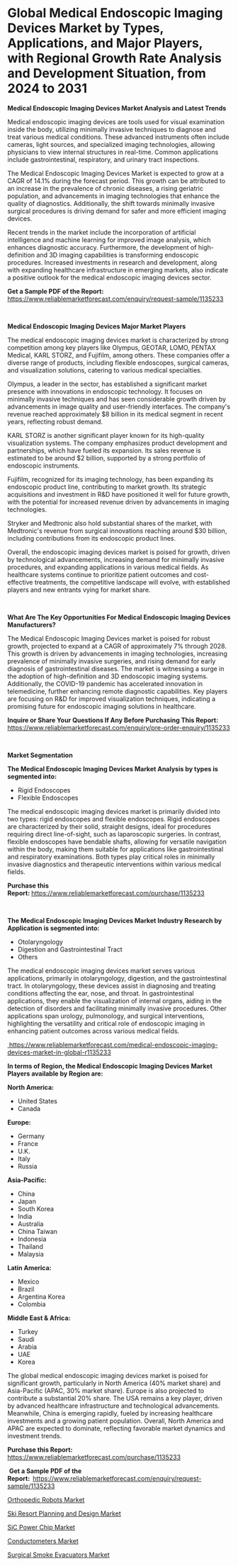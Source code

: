 <p><h1>Global Medical Endoscopic Imaging Devices Market by Types, Applications, and Major Players, with Regional Growth Rate Analysis and Development Situation, from 2024 to 2031</h1></p><p><strong>Medical Endoscopic Imaging Devices Market Analysis and Latest Trends</strong></p>
<p><p>Medical endoscopic imaging devices are tools used for visual examination inside the body, utilizing minimally invasive techniques to diagnose and treat various medical conditions. These advanced instruments often include cameras, light sources, and specialized imaging technologies, allowing physicians to view internal structures in real-time. Common applications include gastrointestinal, respiratory, and urinary tract inspections.</p><p>The Medical Endoscopic Imaging Devices Market is expected to grow at a CAGR of 14.1% during the forecast period. This growth can be attributed to an increase in the prevalence of chronic diseases, a rising geriatric population, and advancements in imaging technologies that enhance the quality of diagnostics. Additionally, the shift towards minimally invasive surgical procedures is driving demand for safer and more efficient imaging devices.</p><p>Recent trends in the market include the incorporation of artificial intelligence and machine learning for improved image analysis, which enhances diagnostic accuracy. Furthermore, the development of high-definition and 3D imaging capabilities is transforming endoscopic procedures. Increased investments in research and development, along with expanding healthcare infrastructure in emerging markets, also indicate a positive outlook for the medical endoscopic imaging devices sector.</p></p>
<p><strong>Get a Sample PDF of the Report:&nbsp;</strong> <a href="https://www.reliablemarketforecast.com/enquiry/request-sample/1135233?utm_campaign=1097&utm_medium=2&utm_source=Github&utm_content=ia&utm_term=20122024&utm_id=medical-endoscopic-imaging-devices">https://www.reliablemarketforecast.com/enquiry/request-sample/1135233</a></p>
<p>&nbsp;</p>
<p><strong>Medical Endoscopic Imaging Devices Major Market Players</strong></p>
<p><p>The medical endoscopic imaging devices market is characterized by strong competition among key players like Olympus, GEOTAR, LOMO, PENTAX Medical, KARL STORZ, and Fujifilm, among others. These companies offer a diverse range of products, including flexible endoscopes, surgical cameras, and visualization solutions, catering to various medical specialties.</p><p>Olympus, a leader in the sector, has established a significant market presence with innovations in endoscopic technology. It focuses on minimally invasive techniques and has seen considerable growth driven by advancements in image quality and user-friendly interfaces. The company's revenue reached approximately $8 billion in its medical segment in recent years, reflecting robust demand.</p><p>KARL STORZ is another significant player known for its high-quality visualization systems. The company emphasizes product development and partnerships, which have fueled its expansion. Its sales revenue is estimated to be around $2 billion, supported by a strong portfolio of endoscopic instruments.</p><p>Fujifilm, recognized for its imaging technology, has been expanding its endoscopic product line, contributing to market growth. Its strategic acquisitions and investment in R&D have positioned it well for future growth, with the potential for increased revenue driven by advancements in imaging technologies.</p><p>Stryker and Medtronic also hold substantial shares of the market, with Medtronic's revenue from surgical innovations reaching around $30 billion, including contributions from its endoscopic product lines.</p><p>Overall, the endoscopic imaging devices market is poised for growth, driven by technological advancements, increasing demand for minimally invasive procedures, and expanding applications in various medical fields. As healthcare systems continue to prioritize patient outcomes and cost-effective treatments, the competitive landscape will evolve, with established players and new entrants vying for market share.</p></p>
<p>&nbsp;</p>
<p><strong>What Are The Key Opportunities For Medical Endoscopic Imaging Devices Manufacturers?</strong></p>
<p><p>The Medical Endoscopic Imaging Devices market is poised for robust growth, projected to expand at a CAGR of approximately 7% through 2028. This growth is driven by advancements in imaging technologies, increasing prevalence of minimally invasive surgeries, and rising demand for early diagnosis of gastrointestinal diseases. The market is witnessing a surge in the adoption of high-definition and 3D endoscopic imaging systems. Additionally, the COVID-19 pandemic has accelerated innovation in telemedicine, further enhancing remote diagnostic capabilities. Key players are focusing on R&D for improved visualization techniques, indicating a promising future for endoscopic imaging solutions in healthcare.</p></p>
<p><strong>Inquire or Share Your Questions If Any Before Purchasing This Report:</strong> <a href="https://www.reliablemarketforecast.com/enquiry/pre-order-enquiry/1135233?utm_campaign=1097&utm_medium=2&utm_source=Github&utm_content=ia&utm_term=20122024&utm_id=medical-endoscopic-imaging-devices">https://www.reliablemarketforecast.com/enquiry/pre-order-enquiry/1135233</a></p>
<p>&nbsp;</p>
<p><strong>Market Segmentation</strong></p>
<p><strong>The Medical Endoscopic Imaging Devices Market Analysis by types is segmented into:</strong></p>
<p><ul><li>Rigid Endoscopes</li><li>Flexible Endoscopes</li></ul></p>
<p><p>The medical endoscopic imaging devices market is primarily divided into two types: rigid endoscopes and flexible endoscopes. Rigid endoscopes are characterized by their solid, straight designs, ideal for procedures requiring direct line-of-sight, such as laparoscopic surgeries. In contrast, flexible endoscopes have bendable shafts, allowing for versatile navigation within the body, making them suitable for applications like gastrointestinal and respiratory examinations. Both types play critical roles in minimally invasive diagnostics and therapeutic interventions within various medical fields.</p></p>
<p><strong>Purchase this Report:&nbsp;</strong><a href="https://www.reliablemarketforecast.com/purchase/1135233?utm_campaign=1097&utm_medium=2&utm_source=Github&utm_content=ia&utm_term=20122024&utm_id=medical-endoscopic-imaging-devices">https://www.reliablemarketforecast.com/purchase/1135233</a></p>
<p>&nbsp;</p>
<p><strong>The Medical Endoscopic Imaging Devices Market Industry Research by Application is segmented into:</strong></p>
<p><ul><li>Otolaryngology</li><li>Digestion and Gastrointestinal Tract</li><li>Others</li></ul></p>
<p><p>The medical endoscopic imaging devices market serves various applications, primarily in otolaryngology, digestion, and the gastrointestinal tract. In otolaryngology, these devices assist in diagnosing and treating conditions affecting the ear, nose, and throat. In gastrointestinal applications, they enable the visualization of internal organs, aiding in the detection of disorders and facilitating minimally invasive procedures. Other applications span urology, pulmonology, and surgical interventions, highlighting the versatility and critical role of endoscopic imaging in enhancing patient outcomes across various medical fields.</p></p>
<p><a href="https://www.reliablemarketforecast.com/medical-endoscopic-imaging-devices-market-in-global-r1135233?utm_campaign=1097&utm_medium=2&utm_source=Github&utm_content=ia&utm_term=20122024&utm_id=medical-endoscopic-imaging-devices">&nbsp;https://www.reliablemarketforecast.com/medical-endoscopic-imaging-devices-market-in-global-r1135233</a></p>
<p><strong>In terms of Region, the Medical Endoscopic Imaging Devices Market Players available by Region are:</strong></p>
<p>
    <p> <strong> North America: </strong>
        <ul>
            <li>United States</li>
            <li>Canada</li>
        </ul>
        </p> 
    <p> <strong> Europe: </strong>
        <ul>
            <li>Germany</li>
            <li>France</li>
            <li>U.K.</li>
            <li>Italy</li>
            <li>Russia</li>
        </ul>
        </p> 
    <p> <strong> Asia-Pacific: </strong>
        <ul>
            <li>China</li>
            <li>Japan</li>
            <li>South Korea</li>
            <li>India</li>
            <li>Australia</li>
            <li>China Taiwan</li>
            <li>Indonesia</li>
            <li>Thailand</li>
            <li>Malaysia</li>
        </ul>
        </p> 
    <p> <strong> Latin America: </strong>
        <ul>
            <li>Mexico</li>
            <li>Brazil</li>
            <li>Argentina Korea</li>
            <li>Colombia</li>
        </ul>
        </p> 
    <p> <strong> Middle East & Africa: </strong>
        <ul>
            <li>Turkey</li>
            <li>Saudi</li>
            <li>Arabia</li>
            <li>UAE</li>
            <li>Korea</li>
        </ul>
    </p>
    </p>
<p><p>The global medical endoscopic imaging devices market is poised for significant growth, particularly in North America (40% market share) and Asia-Pacific (APAC, 30% market share). Europe is also projected to contribute a substantial 20% share. The USA remains a key player, driven by advanced healthcare infrastructure and technological advancements. Meanwhile, China is emerging rapidly, fueled by increasing healthcare investments and a growing patient population. Overall, North America and APAC are expected to dominate, reflecting favorable market dynamics and investment trends.</p></p>
<p><strong>Purchase this Report: </strong><a href="https://www.reliablemarketforecast.com/purchase/1135233?utm_campaign=1097&utm_medium=2&utm_source=Github&utm_content=ia&utm_term=20122024&utm_id=medical-endoscopic-imaging-devices">https://www.reliablemarketforecast.com/purchase/1135233</a></p>
<p>&nbsp;<strong>Get a Sample PDF of the Report:&nbsp;&nbsp;</strong><a href="https://www.reliablemarketforecast.com/enquiry/request-sample/1135233?utm_campaign=1097&utm_medium=2&utm_source=Github&utm_content=ia&utm_term=20122024&utm_id=medical-endoscopic-imaging-devices">https://www.reliablemarketforecast.com/enquiry/request-sample/1135233</a></p>
<p><strong></strong></p>
<p><p><a href="https://www.linkedin.com/pulse/estimating-orthopedic-robots-market-size-future-growth-potential-n5mtf?utm_campaign=1097&utm_medium=2&utm_source=Github&utm_content=ia&utm_term=20122024&utm_id=medical-endoscopic-imaging-devices">Orthopedic Robots Market</a></p><p><a href="https://github.com/antonioc6hal/Market-Research-Report-List-1/blob/main/ski-resort-planning-and-design-market.md?utm_campaign=1097&utm_medium=2&utm_source=Github&utm_content=ia&utm_term=20122024&utm_id=medical-endoscopic-imaging-devices">Ski Resort Planning and Design Market</a></p><p><a href="https://github.com/osbornrdaflalo/Market-Research-Report-List-1/blob/main/sic-power-chip-market.md?utm_campaign=1097&utm_medium=2&utm_source=Github&utm_content=ia&utm_term=20122024&utm_id=medical-endoscopic-imaging-devices">SiC Power Chip Market</a></p><p><a href="https://www.linkedin.com/pulse/conductometers-market-study-offeringa-thorough-summary-industrys-p8f8e?utm_campaign=1097&utm_medium=2&utm_source=Github&utm_content=ia&utm_term=20122024&utm_id=medical-endoscopic-imaging-devices">Conductometers Market</a></p><p><a href="https://www.linkedin.com/pulse/surgical-smoke-evacuators-market-forecast-highlights-2024-kfosf?utm_campaign=1097&utm_medium=2&utm_source=Github&utm_content=ia&utm_term=20122024&utm_id=medical-endoscopic-imaging-devices">Surgical Smoke Evacuators Market</a></p></p>